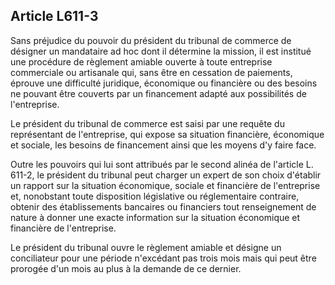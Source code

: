 Article L611-3
----
Sans préjudice du pouvoir du président du tribunal de commerce de désigner un
mandataire ad hoc dont il détermine la mission, il est institué une procédure de
règlement amiable ouverte à toute entreprise commerciale ou artisanale qui, sans
être en cessation de paiements, éprouve une difficulté juridique, économique ou
financière ou des besoins ne pouvant être couverts par un financement adapté aux
possibilités de l'entreprise.

Le président du tribunal de commerce est saisi par une requête du représentant
de l'entreprise, qui expose sa situation financière, économique et sociale, les
besoins de financement ainsi que les moyens d'y faire face.

Outre les pouvoirs qui lui sont attribués par le second alinéa de l'article L.
611-2, le président du tribunal peut charger un expert de son choix d'établir un
rapport sur la situation économique, sociale et financière de l'entreprise et,
nonobstant toute disposition législative ou réglementaire contraire, obtenir des
établissements bancaires ou financiers tout renseignement de nature à donner une
exacte information sur la situation économique et financière de l'entreprise.

Le président du tribunal ouvre le règlement amiable et désigne un conciliateur
pour une période n'excédant pas trois mois mais qui peut être prorogée d'un mois
au plus à la demande de ce dernier.
